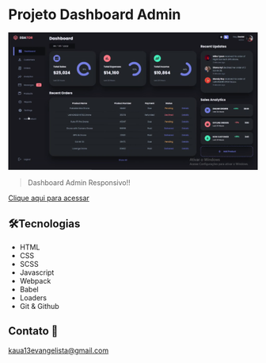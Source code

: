 # Projeto Dashboard Admin

![preview](./.github/Preview.png)

> Dashboard Admin Responsivo!!

[Clique aqui para acessar](https://spectacular-tulumba-ff58eb.netlify.app/)

## 🛠️Tecnologias

- HTML
- CSS
- SCSS
- Javascript
- Webpack
- Babel
- Loaders
- Git & Github

## Contato 📲

kaua13evangelista@gmail.com
